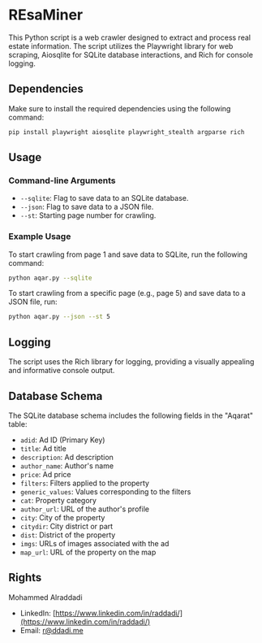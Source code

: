 # REsaMiner

This Python script is a web crawler designed to extract and process real estate information. The script utilizes the Playwright library for web scraping, Aiosqlite for SQLite database interactions, and Rich for console logging.

## Dependencies

Make sure to install the required dependencies using the following command:
```bash
pip install playwright aiosqlite playwright_stealth argparse rich
```

## Usage

### Command-line Arguments

- `--sqlite`: Flag to save data to an SQLite database.
- `--json`: Flag to save data to a JSON file.
- `--st`: Starting page number for crawling.

### Example Usage

To start crawling from page 1 and save data to SQLite, run the following command:

```bash
python aqar.py --sqlite
```

To start crawling from a specific page (e.g., page 5) and save data to a JSON file, run:

```bash
python aqar.py --json --st 5
```

## Logging

The script uses the Rich library for logging, providing a visually appealing and informative console output.

## Database Schema

The SQLite database schema includes the following fields in the "Aqarat" table:

- `adid`: Ad ID (Primary Key)
- `title`: Ad title
- `description`: Ad description
- `author_name`: Author's name
- `price`: Ad price
- `filters`: Filters applied to the property
- `generic_values`: Values corresponding to the filters
- `cat`: Property category
- `author_url`: URL of the author's profile
- `city`: City of the property
- `citydir`: City district or part
- `dist`: District of the property
- `imgs`: URLs of images associated with the ad
- `map_url`: URL of the property on the map

## Rights

Mohammed Alraddadi
  - LinkedIn: [https://www.linkedin.com/in/raddadi/](https://www.linkedin.com/in/raddadi/)
  - Email: [r@ddadi.me](mailto:r@ddadi.me)

